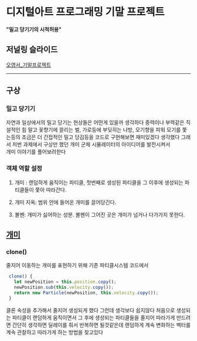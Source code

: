 # 디지털아트 프로그래밍 기말 프로젝트

**"밀고 당기기의 시적허용"**

## 저널링 슬라이드

[오영서_기말프로젝트](https://docs.google.com/presentation/d/1tHYqxrmMxCJi4WolTrAYjIlzXc_LJ0rmFNPloDS_ewE/edit?usp=sharing)

---

## 구상

### 밀고 당기기

자연과 일상에서의 밀고 당기는 현상들은 어떤게 있을까 생각하다 중력이나 부력같은 직설적인 힘 말고
꽃향기에 끌리는 벌, 가로등에 부딪히는 나방, 모기향을 피워 모기를 쫓는등의 조금은 더 간접적인 밀고 당김등을 코드로 구현해보면 재미있겠다 생각했다
그래서 저번 과제에서 구상만 했던 개미 군체 시뮬레이터의 아이디어를 발전시켜서  
개미 이야기를 풀어보려한다

### 객체 역할 설정

1. 개미 : 랜덤하게 움직이는 파티클, 첫번째로 생성된 파티클을 그 이후에 생성되는 파티클들이 쫓아 따라간다.

2. 개미 지옥: 범위 안에 들어온 개미를 끌어당긴다.

3. 볼펜: 개미가 싫어하는 성분. 볼펜이 그어진 곳은 개미가 넘거나 다가가지 못한다.

## [개미](#L22)


### clone()

줄지어 이동하는 개미를 표현하기 위해 
기존 파티클시스템 코드에서 

```javascript 
 clone() {
   let newPosition = this.position.copy();
   newPosition.sub(this.velocity.copy()); 
   return new Particle(newPosition, this.velocity.copy());
 }  
 ```

클론 속성을 추가해서 줄지어 생성되게 했다
그런데 생각보다 쉽지않다
처음으로 생성되는 파티클이 랜덤하게 움직이면서 그 후에 생성되는 파티클들을 줄지어 따라가게 만드려면 간단히 생각하면 딜레이를 줘서 반복하면 될것같은데 랜덤하게 계속 변화하는 벡터를 계속 관찰하고 따라가게 하는 방법을 찾고있다
